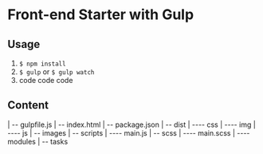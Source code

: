 # Front-end Starter with Gulp

## Usage
1. `$ npm install`
2. `$ gulp` or `$ gulp watch`
3. code code code

## Content

| -- gulpfile.js
| -- index.html
| -- package.json
| -- dist
| ---- css
| ---- img
| ---- js
| -- images
| -- scripts
| ---- main.js
| -- scss
| ---- main.scss
| ---- modules
| -- tasks
